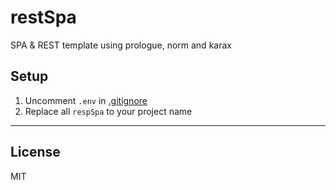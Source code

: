 # restSpa

SPA & REST template using prologue, norm and karax

## Setup

1. Uncomment `.env` in [.gitignore](.gitignore)
2. Replace all `respSpa` to your project name

---

## License

MIT
